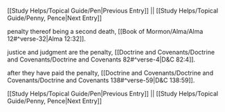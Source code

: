 [[Study Helps/Topical Guide/Pen|Previous Entry]]  ||  [[Study Helps/Topical Guide/Penny, Pence|Next Entry]]

 penalty thereof being a second death, [[Book of Mormon/Alma/Alma 12#^verse-32|Alma 12:32]].

 justice and judgment are the penalty, [[Doctrine and Covenants/Doctrine and Covenants/Doctrine and Covenants 82#^verse-4|D&C 82:4]].

 after they have paid the penalty, [[Doctrine and Covenants/Doctrine and Covenants/Doctrine and Covenants 138#^verse-59|D&C 138:59]].

[[Study Helps/Topical Guide/Pen|Previous Entry]]  ||  [[Study Helps/Topical Guide/Penny, Pence|Next Entry]]